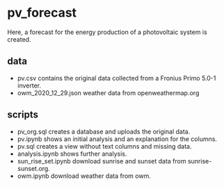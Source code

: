 # pv_forecast
Here, a forecast for the energy production of a photovoltaic system is created.

## data
- pv.csv contains the original data collected from a Fronius Primo 5.0-1 
  inverter.
- owm_2020_12_29.json weather data from openweathermap.org

## scripts
- pv_org.sql creates a database and uploads the original data.
- pv.ipynb shows an initial analysis and an explanation for the columns. 
- pv.sql creates a view without text columns and missing data.
- analysis.ipynb shows further analysis.
- sun_rise_set.ipynb download sunrise and sunset data from sunrise-sunset.org.
- owm.ipynb download weather data from owm.
